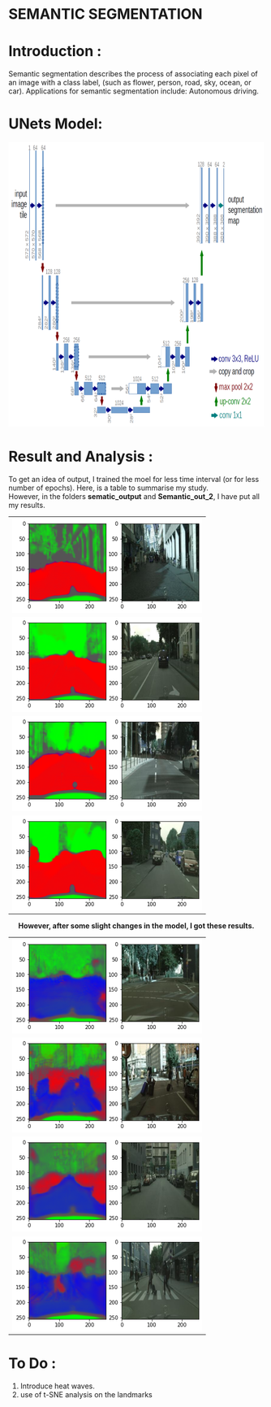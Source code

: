 <h1>SEMANTIC SEGMENTATION<h1>
  
# Introduction :
  Semantic segmentation describes the process of associating each pixel of an image with a class label, (such as flower, person, road, sky, ocean, or car).           Applications for semantic segmentation include: Autonomous driving.<br>
  
# UNets Model:
  <img src = "https://github.com/AYUSH-ISHAN/Semantic-Segmentation/blob/main/U-nets.png" height = "560" width = "700"/>
  
# Result and Analysis :
  To get an idea of output, I trained the moel for less time interval (or for less number of epochs). Here, is a table to summarise my study.<br>
  However, in the folders <B>sematic_output</B> and <B>Semantic_out_2</B>, I have put all my results.<br>
  
  <table align = "center">
    <tr>
      <td><img src ="semantic_output/output_1_epo.png"/></td>
    </tr>
    <tr>
      <td><img src ="semantic_output/output_2_epo.png"/></td>
    </tr>
    <tr>
      <td><img src ="semantic_output/output_3_epo.png"/></td>
    </tr>
    <tr>
      <td><img src ="semantic_output/output_4_epo.png"/></td>
    </tr>
  </table>
  
  <p align = "center"><B> However, after some slight changes in the model, I got these results.</B></p>
  
  <table align = "center">
    <tr>
      <td><img src ="semantic_output/output_1_model_2.png"/></td>
    </tr>
    <tr>
      <td><img src ="semantic_output/output_2_model_2.png"/></td>
    </tr>
    <tr>
      <td><img src ="semantic_output/output_3_model_2.png"/></td>
    </tr>
    <tr>
      <td><img src ="semantic_output/output_4_model_2.png"/></td>
    </tr>
  </table>
  
# To Do :
<ol>
  <li>Introduce heat waves.</li>
  <li>use of t-SNE analysis on the landmarks</li>
</ol>
